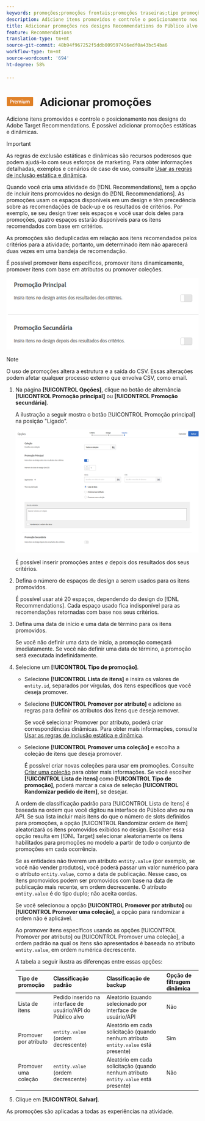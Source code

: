 ```yaml
---
keywords: promoções;promoções frontais;promoções traseiras;tipo promoções;lista de itens;promover por atributo;promover uma coleção
description: Adicione itens promovidos e controle o posicionamento nos designs do Adobe Target Recommendations. É possível adicionar promoções estáticas e dinâmicas.
title: Adicionar promoções nos designs Recommendations do Público alvo
feature: Recommendations
translation-type: tm+mt
source-git-commit: 48b94f967252f5ddb009597456edf0a43bc54ba6
workflow-type: tm+mt
source-wordcount: '694'
ht-degree: 58%

---
```



# ![PREMIUM](/help/assets/premium.png) Adicionar promoções

Adicione itens promovidos e controle o posicionamento nos designs do Adobe Target Recommendations. É possível adicionar promoções estáticas e dinâmicas.

>[!IMPORTANT]
>
>As regras de exclusão estáticas e dinâmicas são recursos poderosos que podem ajudá-lo com seus esforços de marketing. Para obter informações detalhadas, exemplos e cenários de caso de uso, consulte [Usar as regras de inclusão estática e dinâmica](/help/c-recommendations/c-algorithms/use-dynamic-and-static-inclusion-rules.md#concept_4CB5C0FA705D4E449BD0B37B3D987F9F).

Quando você cria uma atividade do [!DNL Recommendations], tem a opção de incluir itens promovidos no design do [!DNL Recommendations]. As promoções usam os espaços disponíveis em um design e têm precedência sobre as recomendações de back-up e os resultados de critérios. Por exemplo, se seu design tiver seis espaços e você usar dois deles para promoções, quatro espaços estarão disponíveis para os itens recomendados com base em critérios.

As promoções são deduplicadas em relação aos itens recomendados pelos critérios para a atividade; portanto, um determinado item não aparecerá duas vezes em uma bandeja de recomendação.

É possível promover itens específicos, promover itens dinamicamente, promover itens com base em atributos ou promover coleções.

![](assets/add_promotion_toggles.png)

>[!NOTE]
>
>O uso de promoções altera a estrutura e a saída do CSV. Essas alterações podem afetar qualquer processo externo que envolva CSV, como email.

1. Na página **[!UICONTROL Opções]**, clique no botão de alternância **[!UICONTROL Promoção principal]** ou **[!UICONTROL Promoção secundária]**.

   A ilustração a seguir mostra o botão [!UICONTROL Promoção principal] na posição &quot;Ligado&quot;.

   ![Adicionar opções de Promoção principal](/help/c-recommendations/t-create-recs-activity/assets/add_promotion_front.png)

   É possível inserir promoções antes *e* depois dos resultados dos seus critérios.
1. Defina o número de espaços de design a serem usados para os itens promovidos.

   É possível usar até 20 espaços, dependendo do design do [!DNL Recommendations]. Cada espaço usado fica indisponível para as recomendações retornadas com base nos seus critérios.

1. Defina uma data de início e uma data de término para os itens promovidos.

   Se você não definir uma data de início, a promoção começará imediatamente. Se você não definir uma data de término, a promoção será executada indefinidamente.

1. Selecione um **[!UICONTROL Tipo de promoção]**.

   * Selecione **[!UICONTROL Lista de itens]** e insira os valores de `entity.id`, separados por vírgulas, dos itens específicos que você deseja promover.

   * Selecione **[!UICONTROL Promover por atributo]** e adicione as regras para definir os atributos dos itens que deseja remover.

      Se você selecionar Promover por atributo, poderá criar correspondências dinâmicas. Para obter mais informações, consulte [Usar as regras de inclusão estática e dinâmica](/help/c-recommendations/c-algorithms/use-dynamic-and-static-inclusion-rules.md#concept_4CB5C0FA705D4E449BD0B37B3D987F9F).

   * Selecione **[!UICONTROL Promover uma coleção]** e escolha a coleção de itens que deseja promover.

      É possível criar novas coleções para usar em promoções. Consulte [Criar uma coleção](/help/c-recommendations/c-products/collections.md#task_1256DFF6842141FCAADD9E1428EF7F08) para obter mais informações.
   Se você escolher **[!UICONTROL Lista de itens]** como **[!UICONTROL Tipo de promoção]**, poderá marcar a caixa de seleção **[!UICONTROL Randomizar pedido de item]**, se desejar.

   A ordem de classificação padrão para [!UICONTROL Lista de Itens] é baseada na ordem que você digitou na interface do Público alvo ou na API. Se sua lista incluir mais itens do que o número de slots definidos para promoções, a opção [!UICONTROL Randomizar ordem de item] aleatorizará os itens promovidos exibidos no design. Escolher essa opção resulta em [!DNL Target] selecionar aleatoriamente os itens habilitados para promoções no modelo a partir de todo o conjunto de promoções em cada ocorrência.

   Se as entidades não tiverem um atributo `entity.value` (por exemplo, se você não vender produtos), você poderá passar um valor numérico para o atributo `entity.value`, como a data de publicação. Nesse caso, os itens promovidos podem ser promovidos com base na data de publicação mais recente, em ordem decrescente. O atributo `entity.value` é do tipo duplo; não aceita cordas.

   Se você selecionou a opção **[!UICONTROL Promover por atributo]** ou **[!UICONTROL Promover uma coleção]**, a opção para randomizar a ordem não é aplicável.

   Ao promover itens específicos usando as opções [!UICONTROL Promover por atributo] ou [!UICONTROL Promover uma coleção], a ordem padrão na qual os itens são apresentados é baseada no atributo `entity.value`, em ordem numérica decrescente.

   A tabela a seguir ilustra as diferenças entre essas opções:

   | Tipo de promoção | Classificação padrão | Classificação de backup | Opção de filtragem dinâmica |
   | --- | --- | --- | --- |
   | Lista de itens | Pedido inserido na interface de usuário/API do Público alvo | Aleatório (quando selecionado por interface de usuário/API | Não |
   | Promover por atributo | `entity.value` (ordem decrescente) | Aleatório em cada solicitação (quando nenhum atributo `entity.value` está presente) | Sim |
   | Promover uma coleção | `entity.value` (ordem decrescente) | Aleatório em cada solicitação (quando nenhum atributo `entity.value` está presente) | Não |

1. Clique em **[!UICONTROL Salvar]**.

As promoções são aplicadas a todas as experiências na atividade.
